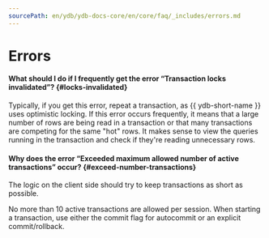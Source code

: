 ```yaml
---
sourcePath: en/ydb/ydb-docs-core/en/core/faq/_includes/errors.md
---
```

# Errors

#### What should I do if I frequently get the error <q>Transaction locks invalidated</q>? {#locks-invalidated}

Typically, if you get this error, repeat a transaction, as {{ ydb-short-name }} uses optimistic locking. If this error occurs frequently, it means that a large number of rows are being read in a transaction or that many transactions are competing for the same "hot" rows. It makes sense to view the queries running in the transaction and check if they're reading unnecessary rows.

#### Why does the error <q>Exceeded maximum allowed number of active transactions</q> occur? {#exceed-number-transactions}

The logic on the client side should try to keep transactions as short as possible.

No more than 10 active transactions are allowed per session. When starting a transaction, use either the commit flag for autocommit or an explicit commit/rollback.


